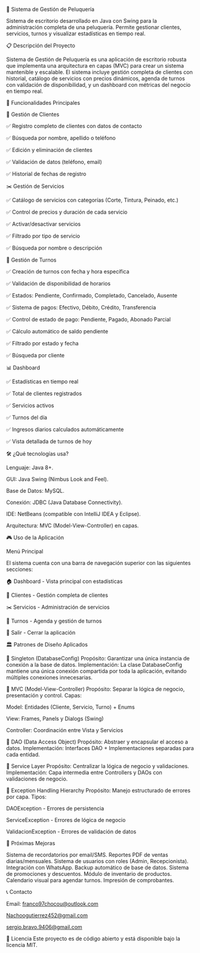 💈 Sistema de Gestión de Peluquería

Sistema de escritorio desarrollado en Java con Swing para la administración completa de una peluquería. Permite gestionar clientes, servicios, turnos y visualizar estadísticas en tiempo real.

📋 Descripción del Proyecto

Sistema de Gestión de Peluquería es una aplicación de escritorio robusta que implementa una arquitectura en capas (MVC) para crear un sistema mantenible y escalable. El sistema incluye gestión completa de clientes con historial, catálogo de servicios con precios dinámicos, agenda de turnos con validación de disponibilidad, y un dashboard con métricas del negocio en tiempo real.

🎯 Funcionalidades Principales

👥 Gestión de Clientes

✅ Registro completo de clientes con datos de contacto

✅ Búsqueda por nombre, apellido o teléfono

✅ Edición y eliminación de clientes

✅ Validación de datos (teléfono, email)

✅ Historial de fechas de registro

✂️ Gestión de Servicios

✅ Catálogo de servicios con categorías (Corte, Tintura, Peinado, etc.)

✅ Control de precios y duración de cada servicio

✅ Activar/desactivar servicios

✅ Filtrado por tipo de servicio

✅ Búsqueda por nombre o descripción

📅 Gestión de Turnos

✅ Creación de turnos con fecha y hora específica

✅ Validación de disponibilidad de horarios

✅ Estados: Pendiente, Confirmado, Completado, Cancelado, Ausente

✅ Sistema de pagos: Efectivo, Débito, Crédito, Transferencia

✅ Control de estado de pago: Pendiente, Pagado, Abonado Parcial

✅ Cálculo automático de saldo pendiente

✅ Filtrado por estado y fecha

✅ Búsqueda por cliente

📊 Dashboard

✅ Estadísticas en tiempo real

✅ Total de clientes registrados

✅ Servicios activos

✅ Turnos del día

✅ Ingresos diarios calculados automáticamente

✅ Vista detallada de turnos de hoy

🛠️ ¿Qué tecnologías usa?

Lenguaje: Java 8+.

GUI: Java Swing (Nimbus Look and Feel).

Base de Datos: MySQL.

Conexión: JDBC (Java Database Connectivity).

IDE: NetBeans (compatible con IntelliJ IDEA y Eclipse).

Arquitectura: MVC (Model-View-Controller) en capas.

🎮 Uso de la Aplicación

Menú Principal

El sistema cuenta con una barra de navegación superior con las siguientes secciones:

🏠 Dashboard - Vista principal con estadísticas

👥 Clientes - Gestión completa de clientes

✂️ Servicios - Administración de servicios

📅 Turnos - Agenda y gestión de turnos

🚪 Salir - Cerrar la aplicación

🏛️ Patrones de Diseño Aplicados

🔹 Singleton (DatabaseConfig)
Propósito: Garantizar una única instancia de conexión a la base de datos.
Implementación: La clase DatabaseConfig mantiene una única conexión compartida por toda la aplicación, evitando múltiples conexiones innecesarias.

🔹 MVC (Model-View-Controller)
Propósito: Separar la lógica de negocio, presentación y control.
Capas:

Model: Entidades (Cliente, Servicio, Turno) + Enums

View: Frames, Panels y Dialogs (Swing)

Controller: Coordinación entre Vista y Servicios

🔹 DAO (Data Access Object)
Propósito: Abstraer y encapsular el acceso a datos.
Implementación: Interfaces DAO + Implementaciones separadas para cada entidad.

🔹 Service Layer
Propósito: Centralizar la lógica de negocio y validaciones.
Implementación: Capa intermedia entre Controllers y DAOs con validaciones de negocio.

🔹 Exception Handling Hierarchy
Propósito: Manejo estructurado de errores por capa.
Tipos:

DAOException - Errores de persistencia

ServiceException - Errores de lógica de negocio

ValidacionException - Errores de validación de datos

🚀 Próximas Mejoras

 Sistema de recordatorios por email/SMS.
 Reportes PDF de ventas diarias/mensuales.
 Sistema de usuarios con roles (Admin, Recepcionista).
 Integración con WhatsApp.
 Backup automático de base de datos.
 Sistema de promociones y descuentos.
 Módulo de inventario de productos.
 Calendario visual para agendar turnos.
 Impresión de comprobantes.

 📞 Contacto
 
Email: franco97chocou@outlook.com

Nachoogutierrez452@gmail.com

sergio.bravo.9406@gmail.com 

📄 Licencia
Este proyecto es de código abierto y está disponible bajo la licencia MIT.

